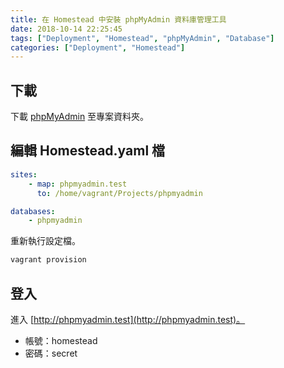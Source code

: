 ```yaml
---
title: 在 Homestead 中安裝 phpMyAdmin 資料庫管理工具
date: 2018-10-14 22:25:45
tags: ["Deployment", "Homestead", "phpMyAdmin", "Database"]
categories: ["Deployment", "Homestead"]
---
```


## 下載

下載 [phpMyAdmin](https://www.phpmyadmin.net/) 至專案資料夾。

## 編輯 Homestead.yaml 檔

```yaml
sites:
    - map: phpmyadmin.test
      to: /home/vagrant/Projects/phpmyadmin

databases:
    - phpmyadmin
```

重新執行設定檔。

```bash
vagrant provision
```

## 登入

進入 [http://phpmyadmin.test](http://phpmyadmin.test)。

- 帳號：homestead
- 密碼：secret

